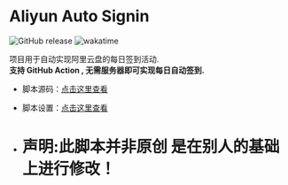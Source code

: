 # Aliyun Auto Signin

![GitHub release](https://img.shields.io/github/v/release/ImYrS/aliyun-auto-signin)
![wakatime](https://wakatime.com/badge/user/92b8bbab-18e1-4e0c-af6d-082cc16c9d8a/project/0547bf5c-f66c-4798-ab89-96ddb017fef7.svg)

项目用于自动实现阿里云盘的每日签到活动.  
**支持 GitHub Action , 无需服务器即可实现每日自动签到.**

- 脚本源码：[点击这里查看](https://github.com/ImYrS/aliyun-auto-signin)

- 脚本设置：[点击这里查看](https://github.com/Liujishou/aliyun-auto-signin/wiki/%E8%84%9A%E6%9C%AC%E8%AE%BE%E7%BD%AE%E6%95%99%E7%A8%8B)

- # 声明:此脚本并非原创 是在别人的基础上进行修改！

